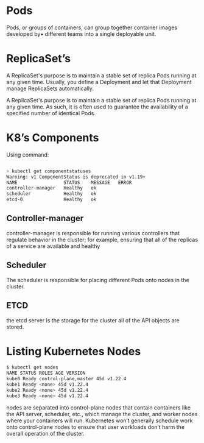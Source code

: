 # Pods

Pods, or groups of containers, can group together container images developed by•
different teams into a single deployable unit.

# ReplicaSet’s

A ReplicaSet's purpose is to maintain a stable set of replica Pods running at any given time. Usually, you define a Deployment and let that Deployment manage ReplicaSets automatically.

A ReplicaSet's purpose is to maintain a stable set of replica Pods running at any given time. As such, it is often used to guarantee the availability of a specified number of identical Pods.

# K8’s Components

Using command:

```bash

> kubectl get componentstatuses
Warning: v1 ComponentStatus is deprecated in v1.19+
NAME                 STATUS    MESSAGE   ERROR
controller-manager   Healthy   ok
scheduler            Healthy   ok
etcd-0               Healthy   ok
```

## Controller-manager

controller-manager is responsible for running various controllers that regulate behavior in the cluster; for example, ensuring that all of the replicas of a service are available and healthy

## Scheduler

The scheduler is responsible for placing different Pods onto nodes in the cluster.

## ETCD

the etcd server is the storage for the cluster all of the API objects are stored.

# Listing Kubernetes Nodes

```bash
$ kubectl get nodes
NAME STATUS ROLES AGE VERSION
kube0 Ready control-plane,master 45d v1.22.4
kube1 Ready <none> 45d v1.22.4
kube2 Ready <none> 45d v1.22.4
kube3 Ready <none> 45d v1.22.4
```

nodes are separated into control-plane nodes that contain containers like the API server,
scheduler, etc., which manage the cluster, and worker nodes where your containers
will run. Kubernetes won’t generally schedule work onto control-plane nodes to
ensure that user workloads don’t harm the overall operation of the cluster.